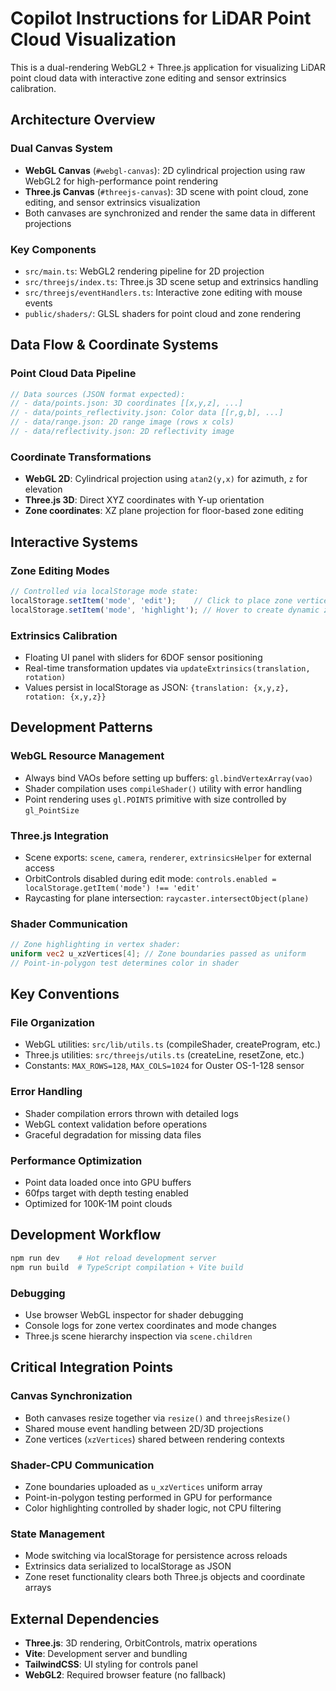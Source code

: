 # Copilot Instructions for LiDAR Point Cloud Visualization

This is a dual-rendering WebGL2 + Three.js application for visualizing LiDAR point cloud data with interactive zone editing and sensor extrinsics calibration.

## Architecture Overview

### Dual Canvas System
- **WebGL Canvas** (`#webgl-canvas`): 2D cylindrical projection using raw WebGL2 for high-performance point rendering
- **Three.js Canvas** (`#threejs-canvas`): 3D scene with point cloud, zone editing, and sensor extrinsics visualization
- Both canvases are synchronized and render the same data in different projections

### Key Components
- `src/main.ts`: WebGL2 rendering pipeline for 2D projection
- `src/threejs/index.ts`: Three.js 3D scene setup and extrinsics handling
- `src/threejs/eventHandlers.ts`: Interactive zone editing with mouse events
- `public/shaders/`: GLSL shaders for point cloud and zone rendering

## Data Flow & Coordinate Systems

### Point Cloud Data Pipeline
```typescript
// Data sources (JSON format expected):
// - data/points.json: 3D coordinates [[x,y,z], ...]
// - data/points_reflectivity.json: Color data [[r,g,b], ...]
// - data/range.json: 2D range image (rows x cols)
// - data/reflectivity.json: 2D reflectivity image
```

### Coordinate Transformations
- **WebGL 2D**: Cylindrical projection using `atan2(y,x)` for azimuth, `z` for elevation
- **Three.js 3D**: Direct XYZ coordinates with Y-up orientation
- **Zone coordinates**: XZ plane projection for floor-based zone editing

## Interactive Systems

### Zone Editing Modes
```typescript
// Controlled via localStorage mode state:
localStorage.setItem('mode', 'edit');    // Click to place zone vertices
localStorage.setItem('mode', 'highlight'); // Hover to create dynamic zones
```

### Extrinsics Calibration
- Floating UI panel with sliders for 6DOF sensor positioning
- Real-time transformation updates via `updateExtrinsics(translation, rotation)`
- Values persist in localStorage as JSON: `{translation: {x,y,z}, rotation: {x,y,z}}`

## Development Patterns

### WebGL Resource Management
- Always bind VAOs before setting up buffers: `gl.bindVertexArray(vao)`
- Shader compilation uses `compileShader()` utility with error handling
- Point rendering uses `gl.POINTS` primitive with size controlled by `gl_PointSize`

### Three.js Integration
- Scene exports: `scene`, `camera`, `renderer`, `extrinsicsHelper` for external access
- OrbitControls disabled during edit mode: `controls.enabled = localStorage.getItem('mode') !== 'edit'`
- Raycasting for plane intersection: `raycaster.intersectObject(plane)`

### Shader Communication
```glsl
// Zone highlighting in vertex shader:
uniform vec2 u_xzVertices[4]; // Zone boundaries passed as uniform
// Point-in-polygon test determines color in shader
```

## Key Conventions

### File Organization
- WebGL utilities: `src/lib/utils.ts` (compileShader, createProgram, etc.)
- Three.js utilities: `src/threejs/utils.ts` (createLine, resetZone, etc.)
- Constants: `MAX_ROWS=128`, `MAX_COLS=1024` for Ouster OS-1-128 sensor

### Error Handling
- Shader compilation errors thrown with detailed logs
- WebGL context validation before operations
- Graceful degradation for missing data files

### Performance Optimization
- Point data loaded once into GPU buffers
- 60fps target with depth testing enabled
- Optimized for 100K-1M point clouds

## Development Workflow

```bash
npm run dev    # Hot reload development server
npm run build  # TypeScript compilation + Vite build
```

### Debugging
- Use browser WebGL inspector for shader debugging
- Console logs for zone vertex coordinates and mode changes
- Three.js scene hierarchy inspection via `scene.children`

## Critical Integration Points

### Canvas Synchronization
- Both canvases resize together via `resize()` and `threejsResize()`
- Shared mouse event handling between 2D/3D projections
- Zone vertices (`xzVertices`) shared between rendering contexts

### Shader-CPU Communication
- Zone boundaries uploaded as `u_xzVertices` uniform array
- Point-in-polygon testing performed in GPU for performance
- Color highlighting controlled by shader logic, not CPU filtering

### State Management
- Mode switching via localStorage for persistence across reloads
- Extrinsics data serialized to localStorage as JSON
- Zone reset functionality clears both Three.js objects and coordinate arrays

## External Dependencies

- **Three.js**: 3D rendering, OrbitControls, matrix operations
- **Vite**: Development server and bundling
- **TailwindCSS**: UI styling for controls panel
- **WebGL2**: Required browser feature (no fallback)
